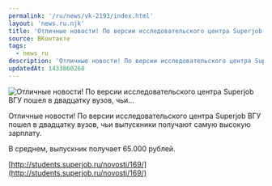```yaml
---
permalink: '/ru/news/vk-2193/index.html'
layout: 'news.ru.njk'
title: 'Отличные новости! По версии исследовательского центра Superjob ВГУ пошел в двадцатку вузов, чьи…'
source: ВКонтакте
tags:
  - news_ru
description: 'Отличные новости! По версии исследовательского центра Superjob ВГУ пошел в двадцатку вузов, чьи…'
updatedAt: 1433860260
---
```

![Отличные новости! По версии исследовательского центра Superjob ВГУ пошел в двадцатку вузов, чьи…](https://sun9-33.userapi.com/impf/c628127/v628127484/5737/hrE3RgrX4cU.jpg?size=604x404&quality=96&proxy=1&sign=4803c5876663aacd871a0c52e4c1fe64&c_uniq_tag=k31Zn1gVWmMCEa8BChdfQSBI6Vbr1UohqVQm-L77G5g&type=album)

Отличные новости! По версии исследовательского центра Superjob ВГУ пошел в двадцатку вузов, чьи выпускники получают самую высокую зарплату.

В среднем, выпускник получает 65.000 рублей.

[http://students.superjob.ru/novosti/169/](http://students.superjob.ru/novosti/169/)
